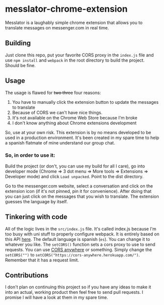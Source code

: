 # messlator-chrome-extension
Messlator is a laughably simple chrome extension that allows you to translate messages on messenger.com in real time.

## Building

Just clone this repo, put your favorite CORS proxy in the `index.js` file and use `npm install` and `webpack` in the root directory to build the project. Should be fine.

## Usage

The usage is flawed for ~~two three~~ four reasons:

1. You have to manually click the extension button to update the messages to translate
2. Because of CORS we can't have nice things.
3. It's not available on the Chrome Web Store because I'm broke
4. I don't know anything about Chrome extensions development

So, use at your own risk. This extension is by no means developed to be used in a production environment. It's been created in my spare time to help a spanish flatmate of mine understand our group chat.

### So, in order to use it:

Build the project (or don't, you can use my build for all I care), go into developer mode (Chrome => 3 dot menu => More tools => Extensions => Developer mode) and click `Load unpacked`. Point to the dist directory.

Go to the messenger.com website, select a conversation and click on the extension icon (if it's not pinned, pin it for convenience). After doing that you can just click on the messages that you wish to translate. The extension guesses the language by itself.

## Tinkering with code

All of the logic lives in the `src/index.js` file. It's called index.js because I'm too busy with uni stuff to properly configure webpack.
It is entirely based on this API [here](https://github.com/cjrsgu/google-translate-api-browser). The default language is spanish (`es`). You can change it to whatever you like. 
The `setCORS()` function sets a cors proxy to use to send requests. You can use [CORS anywhere](https://cors-anywhere.herokuapp.com/) or something.
Simply change the `setCORS("")` to `setCORS("https://cors-anywhere.herokuapp.com/")`. Remember that it has a request limit.

## Contributions

I don't plan on continuing this project so if you have any ideas to make it into an actual, working product then feel free to send pull requests. I promise I will have a look at them in my spare time.
